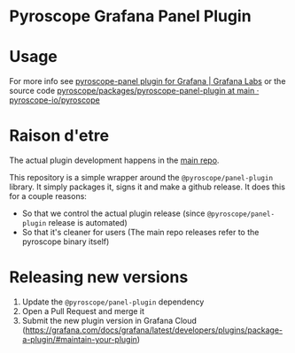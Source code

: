 # Pyroscope Grafana Panel Plugin

# Usage
For more info see [pyroscope-panel plugin for Grafana | Grafana Labs](https://grafana.com/grafana/plugins/pyroscope-panel/)
or the source code [pyroscope/packages/pyroscope-panel-plugin at main · pyroscope-io/pyroscope](https://github.com/pyroscope-io/pyroscope/tree/main/packages/pyroscope-panel-plugin)


# Raison d'etre
The actual plugin development happens in the [main repo](https://github.com/pyroscope-io/pyroscope/tree/main/packages/pyroscope-panel-plugin).

This repository is a simple wrapper around the `@pyroscope/panel-plugin` library.
It simply packages it, signs it and make a github release.
It does this for a couple reasons:
* So that we control the actual plugin release (since `@pyroscope/panel-plugin` release is automated)
* So that it's cleaner for users (The main repo releases refer to the pyroscope binary itself)

# Releasing new versions
1. Update the `@pyroscope/panel-plugin` dependency
2. Open a Pull Request and merge it
3. Submit the new plugin version in Grafana Cloud (https://grafana.com/docs/grafana/latest/developers/plugins/package-a-plugin/#maintain-your-plugin)

